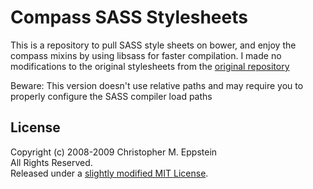 # Compass SASS Stylesheets
This is a repository to pull SASS style sheets on bower, and enjoy the compass mixins by using libsass for faster compilation. I made no modifications to the original stylesheets from the [original repository](https://github.com/chriseppstein/compass.git)

Beware: This version doesn't use relative paths and may require you to properly configure the SASS compiler load paths

## License
Copyright (c) 2008-2009 Christopher M. Eppstein<br>
All Rights Reserved.<br>
Released under a [slightly modified MIT License](compass/blob/stable/LICENSE.markdown).
